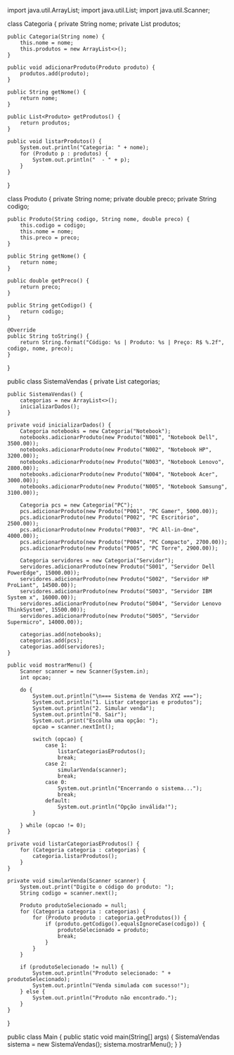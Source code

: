 import java.util.ArrayList;
import java.util.List;
import java.util.Scanner;

class Categoria {
    private String nome;
    private List<Produto> produtos;

    public Categoria(String nome) {
        this.nome = nome;
        this.produtos = new ArrayList<>();
    }

    public void adicionarProduto(Produto produto) {
        produtos.add(produto);
    }

    public String getNome() {
        return nome;
    }

    public List<Produto> getProdutos() {
        return produtos;
    }

    public void listarProdutos() {
        System.out.println("Categoria: " + nome);
        for (Produto p : produtos) {
            System.out.println("  - " + p);
        }
    }
}

class Produto {
    private String nome;
    private double preco;
    private String codigo;

    public Produto(String codigo, String nome, double preco) {
        this.codigo = codigo;
        this.nome = nome;
        this.preco = preco;
    }

    public String getNome() {
        return nome;
    }

    public double getPreco() {
        return preco;
    }

    public String getCodigo() {
        return codigo;
    }

    @Override
    public String toString() {
        return String.format("Código: %s | Produto: %s | Preço: R$ %.2f", codigo, nome, preco);
    }
}






public class SistemaVendas {
    private List<Categoria> categorias;

    public SistemaVendas() {
        categorias = new ArrayList<>();
        inicializarDados();
    }

    private void inicializarDados() {
        Categoria notebooks = new Categoria("Notebook");
        notebooks.adicionarProduto(new Produto("N001", "Notebook Dell", 3500.00));
        notebooks.adicionarProduto(new Produto("N002", "Notebook HP", 3200.00));
        notebooks.adicionarProduto(new Produto("N003", "Notebook Lenovo", 2800.00));
        notebooks.adicionarProduto(new Produto("N004", "Notebook Acer", 3000.00));
        notebooks.adicionarProduto(new Produto("N005", "Notebook Samsung", 3100.00));

        Categoria pcs = new Categoria("PC");
        pcs.adicionarProduto(new Produto("P001", "PC Gamer", 5000.00));
        pcs.adicionarProduto(new Produto("P002", "PC Escritório", 2500.00));
        pcs.adicionarProduto(new Produto("P003", "PC All-in-One", 4000.00));
        pcs.adicionarProduto(new Produto("P004", "PC Compacto", 2700.00));
        pcs.adicionarProduto(new Produto("P005", "PC Torre", 2900.00));

        Categoria servidores = new Categoria("Servidor");
        servidores.adicionarProduto(new Produto("S001", "Servidor Dell PowerEdge", 15000.00));
        servidores.adicionarProduto(new Produto("S002", "Servidor HP ProLiant", 14500.00));
        servidores.adicionarProduto(new Produto("S003", "Servidor IBM System x", 16000.00));
        servidores.adicionarProduto(new Produto("S004", "Servidor Lenovo ThinkSystem", 15500.00));
        servidores.adicionarProduto(new Produto("S005", "Servidor Supermicro", 14000.00));

        categorias.add(notebooks);
        categorias.add(pcs);
        categorias.add(servidores);
    }

    public void mostrarMenu() {
        Scanner scanner = new Scanner(System.in);
        int opcao;

        do {
            System.out.println("\n=== Sistema de Vendas XYZ ===");
            System.out.println("1. Listar categorias e produtos");
            System.out.println("2. Simular venda");
            System.out.println("0. Sair");
            System.out.print("Escolha uma opção: ");
            opcao = scanner.nextInt();

            switch (opcao) {
                case 1:
                    listarCategoriasEProdutos();
                    break;
                case 2:
                    simularVenda(scanner);
                    break;
                case 0:
                    System.out.println("Encerrando o sistema...");
                    break;
                default:
                    System.out.println("Opção inválida!");
            }

        } while (opcao != 0);
    }

    private void listarCategoriasEProdutos() {
        for (Categoria categoria : categorias) {
            categoria.listarProdutos();
        }
    }

    private void simularVenda(Scanner scanner) {
        System.out.print("Digite o código do produto: ");
        String codigo = scanner.next();

        Produto produtoSelecionado = null;
        for (Categoria categoria : categorias) {
            for (Produto produto : categoria.getProdutos()) {
                if (produto.getCodigo().equalsIgnoreCase(codigo)) {
                    produtoSelecionado = produto;
                    break;
                }
            }
        }

        if (produtoSelecionado != null) {
            System.out.println("Produto selecionado: " + produtoSelecionado);
            System.out.println("Venda simulada com sucesso!");
        } else {
            System.out.println("Produto não encontrado.");
        }
    }
}

public class Main {
    public static void main(String[] args) {
        SistemaVendas sistema = new SistemaVendas();
        sistema.mostrarMenu();
    }
}




